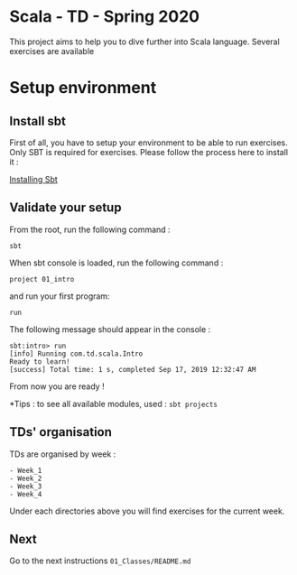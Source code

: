 # Scala - TD - Spring 2020

This project aims to help you to dive further into Scala language. Several exercises are available

# Setup environment

## Install sbt
First of all, you have to setup your environment to be able to run exercises.
Only SBT is required for exercises. Please follow the process here to install it : 

[Installing Sbt](https://www.scala-sbt.org/1.x/docs/Setup.html)


## Validate your setup

From the root, run the following command : 

    sbt

When sbt console is loaded, run the following command : 

    project 01_intro

and run your first program: 

    run
    
The following message should appear in the console : 

    sbt:intro> run
    [info] Running com.td.scala.Intro
    Ready to learn!
    [success] Total time: 1 s, completed Sep 17, 2019 12:32:47 AM
    
From now you are ready !

*Tips : to see all available modules, used : `sbt projects` 

## TDs' organisation

TDs are organised by week : 

    - Week_1
    - Week_2
    - Week_3
    - Week_4
    
Under each directories above you will find exercises for the current week.

## Next
Go to the next instructions `01_Classes/README.md`
